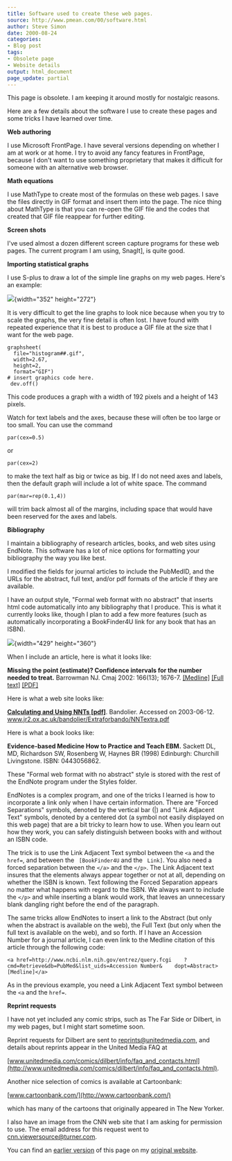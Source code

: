 ```yaml
---
title: Software used to create these web pages.
source: http://www.pmean.com/00/software.html
author: Steve Simon
date: 2000-08-24
categories:
- Blog post
tags:
- Obsolete page
- Website details
output: html_document
page_update: partial
---
```


This page is obsolete. I am keeping it around mostly for nostalgic reasons.

Here are a few details about the software I use to create these pages and some tricks I have learned over time.

<!---More--->

**Web authoring**

I use Microsoft FrontPage. I have several versions depending on whether I am at work or at home. I try to avoid any fancy features in FrontPage, because I don't want to use something proprietary that makes it difficult for someone with an alternative web browser.

**Math equations**

I use MathType to create most of the formulas on these web pages. I save the files directly in GIF format and insert them into the page. The nice thing about MathType is that you can re-open the GIF file and the codes that created that GIF file reappear for further editing.

**Screen shots**

I've used almost a dozen different screen capture programs for these web pages. The current program I am using, SnagIt], is quite good.

**Importing statistical graphs**

I use S-plus to draw a lot of the simple line graphs on my web pages. Here's an example:

![](http://www.pmean.com/images/03/mle1a.gif){width="352" height="272"}

It is very difficult to get the line graphs to look nice because when you try to scale the graphs, the very fine detail is often lost. I have found with repeated experience that it is best to produce a GIF file at the size that I want for the web page.

```
graphsheet(
  file="histogram##.gif", 
  width=2.67,
  height=2,
  format="GIF")
# insert graphics code here.
 dev.off()
```

This code produces a graph with a width of 192 pixels and a height of 143 pixels.

Watch for text labels and the axes, because these will often be too large or too small. You can use the command

`par(cex=0.5)`

or

`par(cex=2)`

to make the text half as big or twice as big. If I do not need axes and labels, then the default graph will include a lot of white space. The command

`par(mar=rep(0.1,4))`

will trim back almost all of the margins, including space that would have been reserved for the axes and labels.

**Bibliography**

I maintain a bibliography of research articles, books, and web sites using EndNote. This software has a lot of nice options for formatting your bibliography the way you like best.

I modified the fields for journal articles to include the PubMedID, and the URLs for the abstract, full text, and/or pdf formats of the article if they are available.

I have an output style, "Formal web format with no abstract" that inserts html code automatically into any bibliography that I produce. This is what it currently looks like, though I plan to add a few more features (such as automatically incorporating a BookFinder4U link for any book that has an ISBN).

![](http://www.pmean.com/images/00/software1.gif){width="429" height="360"}

When I include an article, here is what it looks like:

**Missing the point (estimate)? Confidence intervals for the number needed to treat.** Barrowman NJ. Cmaj 2002: 166(13); 1676-7. [[Medline]](http://www.ncbi.nlm.nih.gov/entrez/query.fcgi?cmd=Retrieve&db=PubMed&list_uids=12126323&dopt=Abstract) [[Full text]](http://www.cmaj.ca/cgi/content/full/166/13/1676) [[PDF]](http://www.cmaj.ca/cgi/reprint/166/13/1676.pdf)

Here is what a web site looks like:

**[Calculating and Using NNTs [pdf]](http://www.jr2.ox.ac.uk/bandolier/Extraforbando/NNTextra.pdf)**. Bandolier. Accessed on 2003-06-12. www.jr2.ox.ac.uk/bandolier/Extraforbando/NNTextra.pdf

Here is what a book looks like:

**Evidence-based Medicine How to Practice and Teach EBM.** Sackett
DL, MD, Richardson SW, Rosenberg W, Haynes BR (1998) Edinburgh:
Churchill Livingstone. ISBN: 0443056862.

These "Formal web format with no abstract" style is stored with the rest of the EndNote program under the Styles folder.

EndNotes is a complex program, and one of the tricks I learned is how to incorporate a link only when I have certain information. There are "Forced Separations" symbols, denoted by the vertical bar (|) and "Link Adjacent Text" symbols, denoted by a centered dot (a symbol not easily displayed on this web page) that are a bit tricky to learn how to use. When you learn out how they work, you can safely distinguish between books with and without an ISBN code.

The trick is to use the Link Adjacent Text symbol between the `<a` and the ` href=`, and between the ` [BookFinder4U` and the ` Link]`. You also need a forced separation between the `</a>` and the `</p>`. The Link Adjacent text insures that the elements always appear together or not at all, depending on whether the ISBN is known. Text following the Forced Separation appears no matter what happens with regard to the ISBN. We always want to include the `</p>` and while inserting a blank would work, that leaves an unnecessary blank dangling right before the end of the paragraph.

The same tricks allow EndNotes to insert a link to the Abstract (but only when the abstract is available on the web), the Full Text (but only when the full text is available on the web), and so forth. If I have an Accession Number for a journal article, I can even link to the Medline citation of this article through the following code:

`<a href=http://www.ncbi.nlm.nih.gov/entrez/query.fcgi    ?cmd=Retrieve&db=PubMed&list_uids=Accession Number&    dopt=Abstract>[Medline]</a>`

As in the previous example, you need a Link Adjacent Text symbol between the `<a` and the `href=`.

**Reprint requests**

I have not yet included any comic strips, such as The Far Side or Dilbert, in my web pages, but I might start sometime soon.

Reprint requests for Dilbert are sent to <reprints@unitedmedia.com>, and details about reprints appear in the United Media FAQ at

[www.unitedmedia.com/comics/dilbert/info/faq_and_contacts.html](http://www.unitedmedia.com/comics/dilbert/info/faq_and_contacts.html).

Another nice selection of comics is available at Cartoonbank:

[www.cartoonbank.com/](http://www.cartoonbank.com/)

which has many of the cartoons that originally appeared in The New Yorker.

I also have an image from the CNN web site that I am asking for permission to use. The email address for this request went to cnn.viewersource@turner.com.

You can find an [earlier version][sim1] of this page on my [original website][sim2].

[sim1]: http://www.pmean.com/00/software.html
[sim2]: http://www.pmean.com/original_site.html
